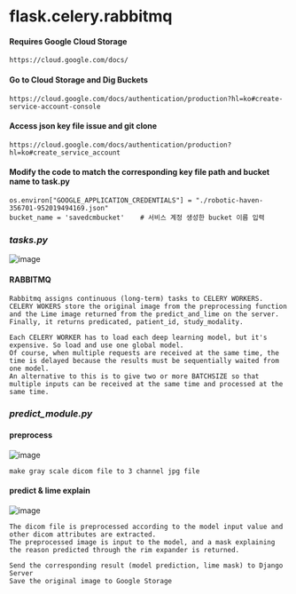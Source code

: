 # flask.celery.rabbitmq


#### Requires Google Cloud Storage

    https://cloud.google.com/docs/

#### Go to Cloud Storage and Dig Buckets
    

    https://cloud.google.com/docs/authentication/production?hl=ko#create-service-account-console

    
#### Access json key file issue and git clone
    

    https://cloud.google.com/docs/authentication/production?hl=ko#create_service_account

    
    
#### Modify the code to match the corresponding key file path and bucket name to task.py
    
    os.environ["GOOGLE_APPLICATION_CREDENTIALS"] = "./robotic-haven-356701-952019494169.json"
    bucket_name = 'savedcmbucket'    # 서비스 계정 생성한 bucket 이름 입력
        
### *tasks.py*

![image](https://user-images.githubusercontent.com/53938323/180138287-48fe799d-9f3a-4422-afcf-13a85657cce2.png)

#### RABBITMQ

    Rabbitmq assigns continuous (long-term) tasks to CELERY WORKERS.
    CELERY WOKERS store the original image from the preprocessing function and the Lime image returned from the predict_and_lime on the server.
    Finally, it returns predicated, patient_id, study_modality.
    
    Each CELERY WORKER has to load each deep learning model, but it's expensive. So load and use one global model.
    Of course, when multiple requests are received at the same time, the time is delayed because the results must be sequentially waited from one model.
    An alternative to this is to give two or more BATCHSIZE so that multiple inputs can be received at the same time and processed at the same time.
    
    
### *predict_module.py*


#### preprocess

![image](https://user-images.githubusercontent.com/53938323/180136039-a29d5f12-3736-44fa-87b6-1813e01cccca.png)

    make gray scale dicom file to 3 channel jpg file



#### predict & lime explain

   
![image](https://user-images.githubusercontent.com/53938323/180142309-80089304-7b9c-43cf-a973-3ab5c465d471.png)



    The dicom file is preprocessed according to the model input value and other dicom attributes are extracted.
    The preprocessed image is input to the model, and a mask explaining the reason predicted through the rim expander is returned.

    Send the corresponding result (model prediction, lime mask) to Django Server
    Save the original image to Google Storage
